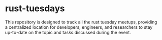 # rust-tuesdays

This repository is designed to track all the rust tuesday meetups, providing a centralized location for developers, engineers, and researchers to stay up-to-date on the topic and tasks discussed during the event.
